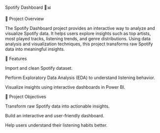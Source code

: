 Spotify Dashboard 🎵📊

📌 Project Overview

The Spotify Dashboard project provides an interactive way to analyze and visualize Spotify data. It helps users explore insights such as top artists, most played tracks, listening trends, and genre distributions. Using data analysis and visualization techniques, this project transforms raw Spotify data into meaningful insights.

🚀 Features

Import and clean Spotify dataset.

Perform Exploratory Data Analysis (EDA) to understand listening behavior.

Visualize insights using interactive dashboards in Power BI.


🎯 Project Objectives

Transform raw Spotify data into actionable insights.

Build an interactive and user-friendly dashboard.

Help users understand their listening habits better.

